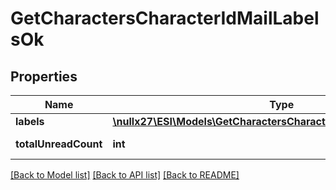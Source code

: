 # GetCharactersCharacterIdMailLabelsOk

## Properties
Name | Type | Description | Notes
------------ | ------------- | ------------- | -------------
**labels** | [**\nullx27\ESI\Models\GetCharactersCharacterIdMailLabelsOkLabels[]**](GetCharactersCharacterIdMailLabelsOkLabels.md) | labels array | [optional] 
**totalUnreadCount** | **int** | total_unread_count integer | [optional] 

[[Back to Model list]](../README.md#documentation-for-models) [[Back to API list]](../README.md#documentation-for-api-endpoints) [[Back to README]](../README.md)


